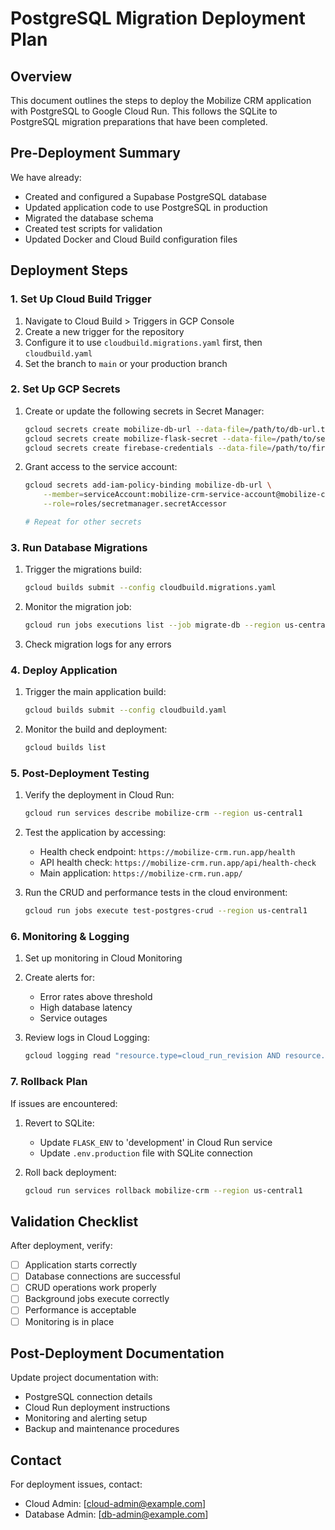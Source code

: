 # PostgreSQL Migration Deployment Plan

## Overview
This document outlines the steps to deploy the Mobilize CRM application with PostgreSQL to Google Cloud Run. This follows the SQLite to PostgreSQL migration preparations that have been completed.

## Pre-Deployment Summary
We have already:
- Created and configured a Supabase PostgreSQL database
- Updated application code to use PostgreSQL in production
- Migrated the database schema
- Created test scripts for validation
- Updated Docker and Cloud Build configuration files

## Deployment Steps

### 1. Set Up Cloud Build Trigger
1. Navigate to Cloud Build > Triggers in GCP Console
2. Create a new trigger for the repository
3. Configure it to use `cloudbuild.migrations.yaml` first, then `cloudbuild.yaml`
4. Set the branch to `main` or your production branch

### 2. Set Up GCP Secrets
1. Create or update the following secrets in Secret Manager:
   ```bash
   gcloud secrets create mobilize-db-url --data-file=/path/to/db-url.txt
   gcloud secrets create mobilize-flask-secret --data-file=/path/to/secret-key.txt
   gcloud secrets create firebase-credentials --data-file=/path/to/firebase-credentials.json
   ```

2. Grant access to the service account:
   ```bash
   gcloud secrets add-iam-policy-binding mobilize-db-url \
       --member=serviceAccount:mobilize-crm-service-account@mobilize-crm.iam.gserviceaccount.com \
       --role=roles/secretmanager.secretAccessor
   
   # Repeat for other secrets
   ```

### 3. Run Database Migrations
1. Trigger the migrations build:
   ```bash
   gcloud builds submit --config cloudbuild.migrations.yaml
   ```

2. Monitor the migration job:
   ```bash
   gcloud run jobs executions list --job migrate-db --region us-central1
   ```

3. Check migration logs for any errors

### 4. Deploy Application
1. Trigger the main application build:
   ```bash
   gcloud builds submit --config cloudbuild.yaml
   ```

2. Monitor the build and deployment:
   ```bash
   gcloud builds list
   ```

### 5. Post-Deployment Testing
1. Verify the deployment in Cloud Run:
   ```bash
   gcloud run services describe mobilize-crm --region us-central1
   ```

2. Test the application by accessing:
   - Health check endpoint: `https://mobilize-crm.run.app/health`
   - API health check: `https://mobilize-crm.run.app/api/health-check`
   - Main application: `https://mobilize-crm.run.app/`

3. Run the CRUD and performance tests in the cloud environment:
   ```bash
   gcloud run jobs execute test-postgres-crud --region us-central1
   ```

### 6. Monitoring & Logging
1. Set up monitoring in Cloud Monitoring
2. Create alerts for:
   - Error rates above threshold
   - High database latency
   - Service outages

3. Review logs in Cloud Logging:
   ```bash
   gcloud logging read "resource.type=cloud_run_revision AND resource.labels.service_name=mobilize-crm" --limit 10
   ```

### 7. Rollback Plan
If issues are encountered:

1. Revert to SQLite:
   - Update `FLASK_ENV` to 'development' in Cloud Run service
   - Update `.env.production` file with SQLite connection

2. Roll back deployment:
   ```bash
   gcloud run services rollback mobilize-crm --region us-central1
   ```

## Validation Checklist
After deployment, verify:
- [ ] Application starts correctly
- [ ] Database connections are successful
- [ ] CRUD operations work properly
- [ ] Background jobs execute correctly
- [ ] Performance is acceptable
- [ ] Monitoring is in place

## Post-Deployment Documentation
Update project documentation with:
- PostgreSQL connection details
- Cloud Run deployment instructions
- Monitoring and alerting setup
- Backup and maintenance procedures

## Contact
For deployment issues, contact:
- Cloud Admin: [cloud-admin@example.com]
- Database Admin: [db-admin@example.com] 